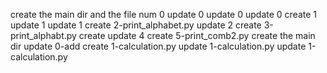 create the main dir and the file num 0
update 0
update 0
update 0
create 1
update 1
update 1
create 2-print_alphabet.py
update 2
create 3-print_alphabt.py
create
update 4
create 5-print_comb2.py
create the main dir
update 0-add
create 1-calculation.py
update 1-calculation.py
update 1-calculation.py
